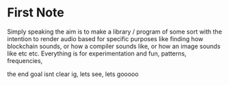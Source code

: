 # First Note

Simply speaking the aim is to make a library / program of some sort with the intention to render audio based for specific purposes like finding how blockchain sounds, or how a compiler sounds like, or how an image sounds like etc etc. 
Everything is for experimentation and fun,
patterns, frequencies, 

the end goal isnt clear ig, lets see, lets gooooo